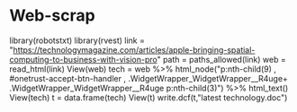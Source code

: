 # Web-scrap
library(robotstxt)
library(rvest)
link = "https://technologymagazine.com/articles/apple-bringing-spatial-computing-to-business-with-vision-pro"
path = paths_allowed(link)
web = read_html(link)
View(web)
tech = web  %>% html_node("p:nth-child(9) , #onetrust-accept-btn-handler , .WidgetWrapper_WidgetWrapper__R4uge+ .WidgetWrapper_WidgetWrapper__R4uge p:nth-child(3)") %>% html_text()
View(tech)
t = data.frame(tech)
View(t)
write.dcf(t,"latest technology.doc")

